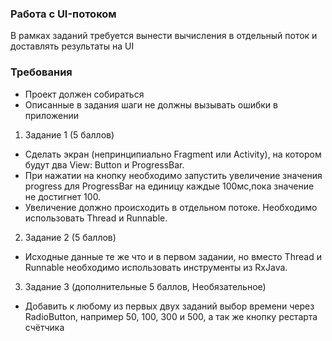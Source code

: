 ### Работа с UI-потоком
В рамках заданий требуется вынести вычисления в отдельный поток и доставлять результаты на UI

### Требования
- Проект должен собираться
- Описанные в задания шаги не должны вызывать ошибки в приложении

1) Задание 1 (5 баллов)
- Сделать экран (непринципиально Fragment или Activity), на котором будут два View: Button и ProgressBar.
- При нажатии на кнопку необходимо запустить увеличение значения progress для ProgressBar на единицу каждые 100мс,пока значение не достигнет 100.
- Увеличение должно происходить в отдельном потоке. Необходимо использовать Thread и Runnable.

2) Задание 2 (5 баллов)
- Исходные данные те же что и в первом задании, но вместо Thread и Runnable необходимо использовать инструменты из RxJava.

3) Задание 3 (дополнительные 5 баллов, Необязательное)
- Добавить к любому из первых двух заданий выбор времени через RadioButton, например 50, 100, 300 и 500, а так же кнопку рестарта счётчика